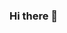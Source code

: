 ### Hi there 👋

<!-- ![yohan's github stats](https://github-readme-stats.vercel.app/api?username=leeyohan93&show_icons=true&theme=merko) -->
